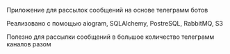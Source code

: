 Приложение для рассылок сообщений на основе телеграмм ботов

Реализовано с помощью aiogram, SQLAlchemy, PostreSQL, RabbitMQ, S3

Полезно для рассылки сообщений в большое количество телеграмм каналов разом
